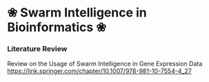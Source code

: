 # ❀ Swarm Intelligence in Bioinformatics ❀


### Literature Review
Review on the Usage of Swarm Intelligence in Gene Expression Data <br>
https://link.springer.com/chapter/10.1007/978-981-10-7554-4_27
